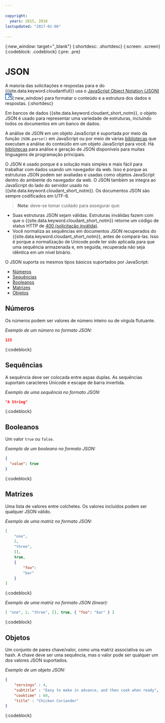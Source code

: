 ```yaml
---

copyright:
  years: 2015, 2018
lastupdated: "2017-01-06"

---
```


{:new_window: target="_blank"}
{:shortdesc: .shortdesc}
{:screen: .screen}
{:codeblock: .codeblock}
{:pre: .pre}

# JSON

A maioria das solicitações e respostas para e do {{site.data.keyword.cloudantfull}}
usa o [JavaScript Object Notation (JSON) ![Ícone de link externo](../images/launch-glyph.svg "Ícone de link externo")](https://en.wikipedia.org/wiki/JSON){:new_window}
para formatar o conteúdo e a estrutura dos dados e respostas.
{:shortdesc}

Em bancos de dados {{site.data.keyword.cloudant_short_notm}},
o objeto JSON é usado para representar uma variedade de estruturas,
incluindo todos os documentos em um banco de dados.

A análise de JSON em um objeto JavaScript é suportada por meio da função `JSON.parse()` em JavaScript
ou por meio de várias [bibliotecas](../libraries/index.html)
que executam a análise do conteúdo em um objeto JavaScript para você.
Há [bibliotecas](../libraries/index.html) para análise e geração de JSON
disponíveis para muitas linguagens de programação principais.

O JSON é usado porque é a solução mais simples e mais fácil para trabalhar com dados usando um navegador da web.
Isso é porque as estruturas JSON podem ser avaliadas e usadas como objetos JavaScript dentro do ambiente do navegador da web.
O JSON também se integra ao JavaScript do lado do servidor usado no {{site.data.keyword.cloudant_short_notm}}.
Os documentos JSON são sempre codificados em UTF-8.

>   **Nota**: deve-se tomar cuidado para assegurar que:

-   Suas estruturas JSON sejam válidas.
    Estruturas inválidas fazem com que o {{site.data.keyword.cloudant_short_notm}} retorne um código de status HTTP de [400 (solicitação inválida)](../api/http.html#400).
-   Você normaliza as sequências em documentos JSON recuperados do {{site.data.keyword.cloudant_short_notm}},
    antes de compará-las.
    Isso é porque a normalização de Unicode pode ter sido aplicada
para que uma sequência armazenada e, em seguida, recuperada não seja idêntica em um nível binário.

O JSON suporta os mesmos tipos básicos suportados por JavaScript:

-   [Números](#numbers)
-   [Sequências](#strings)
-   [Booleanos](#booleans)
-   [Matrizes](#arrays)
-   [Objetos](#objects)

## Números

Os números podem ser valores de número inteiro ou de vírgula flutuante.

_Exemplo de um número no formato JSON:_

```json
123
```
{:codeblock}

## Sequências

A sequência deve ser colocada entre aspas duplas. As sequências suportam caracteres Unicode e escape de barra invertida.

_Exemplo de uma sequência no formato JSON:_

```json
"A String"
```
{:codeblock}

## Booleanos

Um valor `true` ou `false`.

_Exemplo de um booleano no formato JSON:_

```json
{
  "value": true
}
```
{:codeblock}

## Matrizes

Uma lista de valores entre colchetes. Os valores incluídos podem ser qualquer JSON válido.

_Exemplo de uma matriz no formato JSON:_

```json
[
    "one",
    2,
    "three",
    [],
    true,
    {
        "foo":
        "bar"
    }
]
```
{:codeblock}

_Exemplo de uma matriz no formato JSON (linear):_

```json
[ "one", 2, "three", [], true, { "foo": "bar" } ]
```
{:codeblock}

## Objetos

Um conjunto de pares chave/valor,
como uma matriz associativa
ou um hash.
A chave deve ser uma sequência,
mas o valor pode ser qualquer um dos valores JSON suportados.

_Exemplo de um objeto JSON:_

```json
{
    "servings" : 4,
    "subtitle" : "Easy to make in advance, and then cook when ready",
    "cooktime" : 60,
    "title" : "Chicken Coriander"
}
```
{:codeblock}
